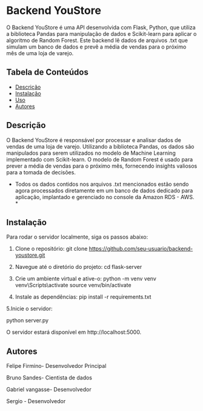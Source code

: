 # Backend YouStore

O Backend YouStore é uma API desenvolvida com Flask, Python, que utiliza a biblioteca Pandas para manipulação de dados e Scikit-learn para aplicar o algoritmo de Random Forest. Este backend lê dados de arquivos .txt que simulam um banco de dados e prevê a média de vendas para o próximo mês de uma loja de varejo.

## Tabela de Conteúdos

- [Descrição](#descrição)
- [Instalação](#instalação)
- [Uso](#uso)
- [Autores](#autores)

## Descrição

O Backend YouStore é responsável por processar e analisar dados de vendas de uma loja de varejo. Utilizando a biblioteca Pandas, os dados são manipulados para serem utilizados no modelo de Machine Learning implementado com Scikit-learn. O modelo de Random Forest é usado para prever a média de vendas para o próximo mês, fornecendo insights valiosos para a tomada de decisões.

* Todos os dados contidos nos arquivos .txt mencionados estão sendo agora processados diretamente em um banco de dados dedicado para aplicação, implantado e gerenciado no console da Amazon RDS - AWS. *

## Instalação

Para rodar o servidor localmente, siga os passos abaixo:

1. Clone o repositório:
   git clone https://github.com/seu-usuario/backend-youstore.git

2. Navegue até o diretório do projeto:
   cd flask-server

3. Crie um ambiente virtual e ative-o:
   python -m venv venv
   venv\Scripts\activate
   source venv/bin/activate

4. Instale as dependências:
   pip install -r requirements.txt

5.Inicie o servidor:

python server.py

O servidor estará disponível em http://localhost:5000.

## Autores

Felipe Firmino- Desenvolvedor Principal

Bruno Sandes- Cientista de dados

Gabriel vangasse- Desenvolvedor

Sergio - Desenvolvedor
